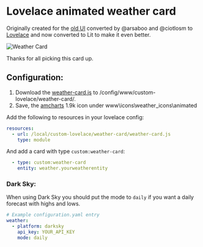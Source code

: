 # Lovelace animated weather card

Originally created for the [old UI](https://community.home-assistant.io/t/custom-ui-weather-state-card-with-a-question/23008) converted by @arsaboo and @ciotlosm to [Lovelace](https://community.home-assistant.io/t/custom-ui-weather-state-card-with-a-question/23008/291) and now converted to Lit to make it even better.

![Weather Card](https://community-home-assistant-assets.s3.amazonaws.com/original/2X/b/bfc33a394c9cffd891028cc7efffd3b78f741d05.gif)

Thanks for all picking this card up.

## Configuration:

1. Download the [weather-card.js](https://raw.githubusercontent.com/bramkragten/custom-ui/master/weather-card/weather-card.js) to /config/www/custom-lovelace/weather-card/.
2. Save, the [amcharts](https://www.amcharts.com/free-animated-svg-weather-icons/) 1.9k icon under www\icons\weather_icons\animated

Add the following to resources in your lovelace config:
```yaml
resources:
  - url: /local/custom-lovelace/weather-card/weather-card.js
    type: module
```

And add a card with type `custom:weather-card`:
```yaml
  - type: custom:weather-card
    entity: weather.yourweatherentity
```

### Dark Sky:
When using Dark Sky you should put the mode to `daily` if you want a daily forecast with highs and lows.
```yaml
# Example configuration.yaml entry
weather:
  - platform: darksky
    api_key: YOUR_API_KEY
    mode: daily
```
